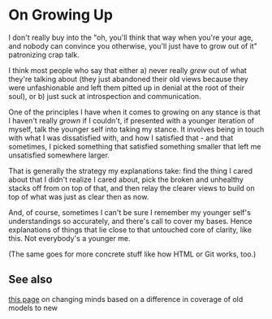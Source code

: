 # On Growing Up

I don't really buy into the "oh, you'll think that way when you're your age, and nobody can convince you otherwise, you'll just have to grow out of it" patronizing crap talk.

I think most people who say that either a) never really *grew* out of what they're talking about (they just abandoned their old views because they were unfashionable and left them pitted up in denial at the root of their soul), or b) just suck at introspection and communication.

One of the principles I have when it comes to growing on any stance is that I haven't really *grown* if I couldn't, if presented with a younger iteration of myself, talk the younger self into taking my stance. It involves being in touch with what I was dissatisfied with, and how I satisfied that - and that sometimes, I picked something that satisfied something smaller that left me unsatisfied somewhere larger.

That is generally the strategy my explanations take: find the thing I cared about that I didn't realize I cared about, pick the broken and unhealthy stacks off from on top of that, and then relay the clearer views to build on top of what was just as clear then as now.

And, of course, sometimes I can't be sure I remember my younger self's understandings so accurately, and there's call to cover my bases. Hence explanations of things that lie close to that untouched core of clarity, like this. Not everybody's a younger me.

(The same goes for more concrete stuff like how HTML or Git works, too.)

## See also

[this page][change] on changing minds based on a difference in coverage of old models to new

[change]: 6826f09f-6ccd-4551-9ae3-ebbd9ab23dd4.md
